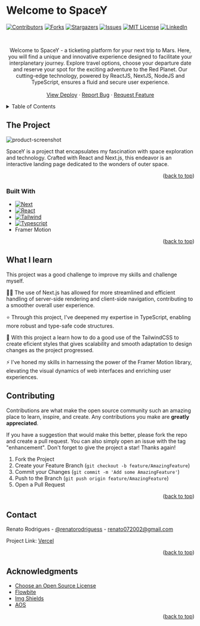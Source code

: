 # Welcome to SpaceY


<a name="readme-top"></a>
[![Contributors][contributors-shield]][contributors-url]
[![Forks][forks-shield]][forks-url]
[![Stargazers][stars-shield]][stars-url]
[![Issues][issues-shield]][issues-url]
[![MIT License][license-shield]][license-url]
[![LinkedIn][linkedin-shield]][linkedin-url]

<!-- PROJECT LOGO -->
<br /> 

  <p align="center">
    Welcome to SpaceY - a ticketing platform for your next trip to Mars. Here, you will find a unique and innovative experience designed to facilitate your interplanetary journey. Explore travel options, choose your departure date and reserve your spot for the exciting adventure to the Red Planet.
Our cutting-edge technology, powered by ReactJS, NextJS, NodeJS and TypeScript, ensures a fluid and secure user experience.
    <br />
    <br />
    <a href="https://spacey-project.vercel.app">View Deploy</a>
    ·
    <a href="https://github.com/renatorodriguess/SpaceY/issues">Report Bug</a>
    ·
    <a href="https://github.com/renatorodriguess/SpaceY/issues">Request Feature</a>
  </p>
</div>

<!-- TABLE OF CONTENTS -->
<details>
  <summary>Table of Contents</summary>
  <ol>
    <li>
      <a href="#the-project">The Project</a>
      <ul>
        <li><a href="#built-with">Built With</a></li>
      </ul>
    </li>
    <li><a href="#what-i-learn">What I Learn</a></li>
    <li><a href="#contributing">Contributing</a></li>
    <li><a href="#contact">Contact</a></li>
    <li><a href="#acknowledgments">Acknowledgments</a></li>
  </ol>
</details>

<!-- ABOUT THE PROJECT -->
## The Project

![product-screenshot](https://i.postimg.cc/CxR28C7W/SpaceY.png)

SpaceY is a project that encapsulates my fascination with space exploration and technology. Crafted with React and Next.js, this endeavor is an interactive landing page dedicated to the wonders of outer space.

<p align="right">(<a href="#readme-top">back to top</a>)</p>


### Built With

* [![Next][Next.js]][Next-url]
* [![React][React.js]][React-url]
* [![Tailwind][Tailwind.com]][Tailwind-url]
* [![Typescript][Typescript.org]][Typescript-url]
* Framer Motion

<p align="right">(<a href="#readme-top">back to top</a>)</p>

<!-- GETTING STARTED -->
## What I learn
This project was a good challenge to improve my skills and challenge myself. 

👨‍🚀 The use of Next.js has allowed for more streamlined and efficient handling of server-side rendering and client-side navigation, contributing to a smoother overall user experience.

⭐ Through this project, I've deepened my expertise in TypeScript, enabling more robust and type-safe code structures.

🎨 With this project a learn how to do a good use of the TailwindCSS to create eficient styles that gives scalability and smooth adaptation to design changes as the project progressed.

⚡ I've honed my skills in harnessing the power of the Framer Motion library, elevating the visual dynamics of web interfaces and enriching user experiences. 


<!-- CONTRIBUTING -->
## Contributing

Contributions are what make the open source community such an amazing place to learn, inspire, and create. Any contributions you make are **greatly appreciated**.

If you have a suggestion that would make this better, please fork the repo and create a pull request. You can also simply open an issue with the tag "enhancement".
Don't forget to give the project a star! Thanks again!

1. Fork the Project
2. Create your Feature Branch (`git checkout -b feature/AmazingFeature`)
3. Commit your Changes (`git commit -m 'Add some AmazingFeature'`)
4. Push to the Branch (`git push origin feature/AmazingFeature`)
5. Open a Pull Request

<p align="right">(<a href="#readme-top">back to top</a>)</p>


<!-- CONTACT -->
## Contact

Renato Rodrigues - [@renatorodriguess](https://linkedin.com/in/renato-rodriguess/) - renato072002@gmail.com

Project Link: [Vercel](https://spacey-project.vercel.app)

<p align="right">(<a href="#readme-top">back to top</a>)</p>


<!-- ACKNOWLEDGMENTS -->
## Acknowledgments

* [Choose an Open Source License](https://choosealicense.com)
* [Flowbite](https://flowbite.com)
* [Img Shields](https://shields.io)
* [AOS](https://michalsnik.github.io/aos/)

<p align="right">(<a href="#readme-top">back to top</a>)</p>

<!-- MARKDOWN LINKS & IMAGES -->
<!-- https://www.markdownguide.org/basic-syntax/#reference-style-links -->
[contributors-shield]: https://img.shields.io/github/contributors/renatorodriguess/SpaceY.svg?style=for-the-badge
[contributors-url]: https://github.com/renatorodriguess/SpaceY/graphs/contributors
[forks-shield]: https://img.shields.io/github/forks/renatorodriguess/SpaceY.svg?style=for-the-badge
[forks-url]: https://github.com/renatorodriguess/SpaceY/network/members
[stars-shield]: https://img.shields.io/github/stars/renatorodriguess/SpaceY.svg?style=for-the-badge
[stars-url]: https://github.com/renatorodriguess/SpaceY/stargazers
[issues-shield]: https://img.shields.io/github/issues/renatorodriguess/SpaceY.svg?style=for-the-badge
[issues-url]: https://github.com/renatorodriguess/SpaceY/issues
[license-shield]: https://img.shields.io/github/license/renatorodriguess/SpaceY.svg?style=for-the-badge
[license-url]: https://github.com/renatorodriguess/SpaceY/blob/master/LICENSE.txt
[linkedin-shield]: https://img.shields.io/badge/-LinkedIn-black.svg?style=for-the-badge&logo=linkedin&colorB=555
[linkedin-url]: https://linkedin.com/in/renato-rodrigues-2240251b5/
[product-screenshot]: images/screenshot.png
[Next.js]: https://img.shields.io/badge/next.js-000000?style=for-the-badge&logo=nextdotjs&logoColor=white
[Next-url]: https://nextjs.org/
[React.js]: https://img.shields.io/badge/React-000000?style=for-the-badge&logo=react&logoColor=61DAFB
[React-url]: https://reactjs.org/
[Tailwind.com]: https://img.shields.io/badge/Tailwind-000000?style=for-the-badge&logo=tailwindcss&logoColor=blue
[Tailwind-url]: https://tailwindcss.com
[Typescript.org]: https://img.shields.io/badge/Typescript-000000?style=for-the-badge&logo=typescript&logoColor=blue
[Typescript-url]: https://www.typescriptlang.org/
